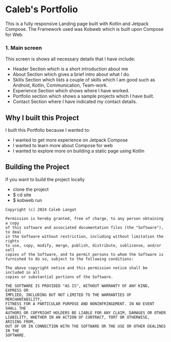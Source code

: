 
# Caleb's Portfolio

This is a fully responsive Landing page built with Kotlin and Jetpack Compose. The Framework used was Kobweb which is built upon Compose for Web.

### 1. Main screen

This screen is shows all necessary details that I have include:

- Header Section which is a short introduction about me
- About Section which gives a brief intro about what I do. 
- Skills Section which lists a couple of skills which I am good such as Android, Kotlin, Communication, Team-work.
- Experience Section which shows where I have worked.
- Portfolio section which shows a sample projects which I have built.
- Contact Section where I have indicated my contact details. 


## Why I built this Project
I built this Portfolio because I wanted to: 
- I wanted to get more experience on Jetpack Compose
- I wanted to learn more about Compose for web 
- I wanted to explore more on building a static page using Kotlin

## Building the Project
If you want to build the project locally 
- clone the project 
- $ cd site
- $ kobweb run

```
Copyright (c) 2024 Caleb Langat

Permission is hereby granted, free of charge, to any person obtaining a copy
of this software and associated documentation files (the "Software"), to deal
in the Software without restriction, including without limitation the rights
to use, copy, modify, merge, publish, distribute, sublicense, and/or sell
copies of the Software, and to permit persons to whom the Software is
furnished to do so, subject to the following conditions:

The above copyright notice and this permission notice shall be included in all
copies or substantial portions of the Software.

THE SOFTWARE IS PROVIDED "AS IS", WITHOUT WARRANTY OF ANY KIND, EXPRESS OR
IMPLIED, INCLUDING BUT NOT LIMITED TO THE WARRANTIES OF MERCHANTABILITY,
FITNESS FOR A PARTICULAR PURPOSE AND NONINFRINGEMENT. IN NO EVENT SHALL THE
AUTHORS OR COPYRIGHT HOLDERS BE LIABLE FOR ANY CLAIM, DAMAGES OR OTHER
LIABILITY, WHETHER IN AN ACTION OF CONTRACT, TORT OR OTHERWISE, ARISING FROM,
OUT OF OR IN CONNECTION WITH THE SOFTWARE OR THE USE OR OTHER DEALINGS IN THE
SOFTWARE.
```
